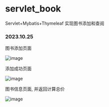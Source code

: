 # servlet_book
Servlet+Mybatis+Thymeleaf  实现图书添加和查阅


### 2023.10.25

图书添加页面

![image](https://github.com/Royster1/servlet_book/assets/95138253/9d3c9cf3-12c3-43df-af3b-aab4b508633d)


添加成功页面

![image](https://github.com/Royster1/servlet_book/assets/95138253/144b7391-a409-4e93-a63c-f739fb0e73f5)


图书信息页面, 并返回计算总价

![image](https://github.com/Royster1/servlet_book/assets/95138253/fbb7fa31-fb5f-4563-be55-3566ed370bbf)

